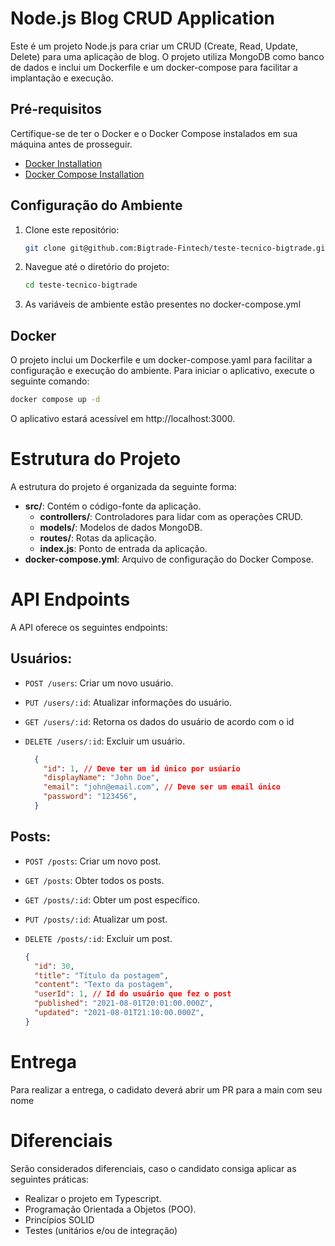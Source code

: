 # Node.js Blog CRUD Application

Este é um projeto Node.js para criar um CRUD (Create, Read, Update, Delete) para uma aplicação de blog. O projeto utiliza MongoDB como banco de dados e inclui um Dockerfile e um docker-compose para facilitar a implantação e execução.

## Pré-requisitos

Certifique-se de ter o Docker e o Docker Compose instalados em sua máquina antes de prosseguir.

- [Docker Installation](https://docs.docker.com/get-docker/)
- [Docker Compose Installation](https://docs.docker.com/compose/install/)

## Configuração do Ambiente

1. Clone este repositório:

    ```bash
    git clone git@github.com:Bigtrade-Fintech/teste-tecnico-bigtrade.git
    ```

2. Navegue até o diretório do projeto:

    ```bash
    cd teste-tecnico-bigtrade
    ```

3. As variáveis de ambiente estão presentes no docker-compose.yml

## Docker

O projeto inclui um Dockerfile e um docker-compose.yaml para facilitar a configuração e execução do ambiente. Para iniciar o aplicativo, execute o seguinte comando:

```bash
docker compose up -d
```

O aplicativo estará acessível em http://localhost:3000.

# Estrutura do Projeto

A estrutura do projeto é organizada da seguinte forma:

- **src/**: Contém o código-fonte da aplicação.
  - **controllers/**: Controladores para lidar com as operações CRUD.
  - **models/**: Modelos de dados MongoDB.
  - **routes/**: Rotas da aplicação.
  - **index.js**: Ponto de entrada da aplicação.
- **docker-compose.yml**: Arquivo de configuração do Docker Compose.

# API Endpoints

A API oferece os seguintes endpoints:

## Usuários:

- `POST /users`: Criar um novo usuário.
- `PUT /users/:id`: Atualizar informações do usuário.
- `GET /users/:id`: Retorna os dados do usuário de acordo com o id
- `DELETE /users/:id`: Excluir um usuário.

  ```json
    {
      "id": 1, // Deve ter um id único por usúario
      "displayName": "John Doe",
      "email": "john@email.com", // Deve ser um email único
      "password": "123456",
    }
  ```

## Posts:

- `POST /posts`: Criar um novo post.
- `GET /posts`: Obter todos os posts.
- `GET /posts/:id`: Obter um post específico.
- `PUT /posts/:id`: Atualizar um post.
- `DELETE /posts/:id`: Excluir um post.

  ```json
  {
    "id": 30,
    "title": "Título da postagem",
    "content": "Texto da postagem",
    "userId": 1, // Id do usuário que fez o post
    "published": "2021-08-01T20:01:00.000Z",
    "updated": "2021-08-01T21:10:00.000Z",
  }
  ```

# Entrega

Para realizar a entrega, o cadidato deverá abrir um PR para a main com seu nome

# Diferenciais

Serão considerados diferenciais, caso o candidato consiga aplicar as seguintes práticas:

- Realizar o projeto em Typescript.
- Programação Orientada a Objetos (POO).
- Princípios SOLID
- Testes (unitários e/ou de integração)

